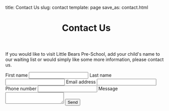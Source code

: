 title: Contact Us
slug: contact
template: page
save_as: contact.html

<header style="background-image: url(/images/header-contact.jpg)">
  <h1>Contact Us</h1>
</header>

<section>
  <form method="post">
    <p>
      If you would like to visit Little Bears Pre-School, add your child's name
      to our waiting list or would simply like some more information, please
      contact us.
    </p>
    <label>
      First name
      <input name="first_name">
    </label>
    <label>
      Last name
      <input name="last_name">
    </label>
    <label>
      Email address
      <input type="email" name="email">
    </label>
    <label>
      Phone number
      <input type="phone" name="phone">
    </label>
    <label>
      Message
      <textarea name="message"></textarea>
    </label>
    <button>Send</button>
  </form>
  <div class="map-wrapper"><div id="map"></div></div>
</section>

<script src="https://unpkg.com/leaflet@1.9.4/dist/leaflet.js"
        integrity="sha256-20nQCchB9co0qIjJZRGuk2/Z9VM+kNiyxNV1lvTlZBo="
        crossorigin=""></script>
<script>
var map = L.map('map').setView([51.68375413584007, -1.1303268653223957], 16);
L.tileLayer('https://tile.openstreetmap.org/{z}/{x}/{y}.png', {
  maxZoom: 19,
  attribution: '&copy; OpenStreetMap'
}).addTo(map);
L.marker([51.68375413584007, -1.1303268653223957]).addTo(map);
</script>
